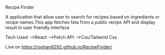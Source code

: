 Recipe Finder

A application that allow user to search for recipes based on ingredients or recipe names.This app fetches fata from a public recipe API and display result in user friendly interface

Tech Used
-->React
-->Fetch API
-->Css/Tailwind Css

Live on  https://roshan9292.github.io/RecipeFinder/